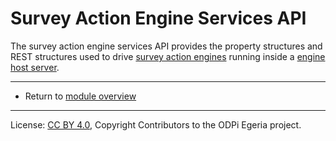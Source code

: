 <!-- SPDX-License-Identifier: CC-BY-4.0 -->
<!-- Copyright Contributors to the ODPi Egeria project. -->

# Survey Action Engine Services API

The survey action engine services API provides the property structures and
REST structures used to drive 
[survey action engines](https://egeria-project.org/concepts/survey-action-engine) running inside a
[engine host server](https://egeria-project.org/concepts/engine-host).



----
* Return to [module overview](..)


----
License: [CC BY 4.0](https://creativecommons.org/licenses/by/4.0/),
Copyright Contributors to the ODPi Egeria project.